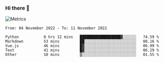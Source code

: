 ### Hi there 👋

![Metrics](https://github.com/radoapx/radoapx/blob/main/github-metrics.svg)

<!--START_SECTION:waka-->

```text
From: 04 November 2022 - To: 11 November 2022

Python           8 hrs 12 mins   ██████████████████▓░░░░░░   74.59 %
Markdown         53 mins         ██░░░░░░░░░░░░░░░░░░░░░░░   08.16 %
Vue.js           46 mins         █▓░░░░░░░░░░░░░░░░░░░░░░░   06.99 %
Text             41 mins         █▓░░░░░░░░░░░░░░░░░░░░░░░   06.29 %
Other            10 mins         ▒░░░░░░░░░░░░░░░░░░░░░░░░   01.55 %
```

<!--END_SECTION:waka-->

<!--
**radoapx/radoapx** is a ✨ _special_ ✨ repository because its `README.md` (this file) appears on your GitHub profile.

Here are some ideas to get you started:

- 🔭 I’m currently working on ...
- 🌱 I’m currently learning ...
- 👯 I’m looking to collaborate on ...
- 🤔 I’m looking for help with ...
- 💬 Ask me about ...
- 📫 How to reach me: ...
- 😄 Pronouns: ...
- ⚡ Fun fact: ...
-->
